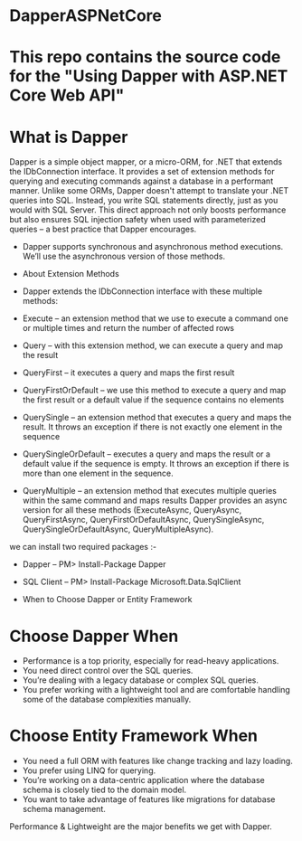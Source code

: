 # DapperASPNetCore
# This repo contains the source code for the "Using Dapper with ASP.NET Core Web API" 
# What is Dapper 
 Dapper is a simple object mapper, or a micro-ORM, for .NET that extends the IDbConnection interface. It provides a set of extension methods for querying and executing commands against a database in a performant manner. Unlike some ORMs, Dapper doesn't attempt to translate your .NET queries into SQL. Instead, you write SQL statements directly, just as you would with SQL Server. This direct approach not only boosts performance but also ensures SQL injection safety when used with parameterized queries – a best practice that Dapper encourages.
 
 - Dapper supports synchronous and asynchronous method executions. We’ll use the asynchronous version of those methods.
 - About Extension Methods
 - Dapper extends the IDbConnection interface with these multiple methods:

- Execute – an extension method that we use to execute a command one or multiple times and return the number of affected rows
- Query – with this extension method, we can execute a query and map the result
- QueryFirst –  it executes a query and maps the first result
- QueryFirstOrDefault – we use this method to execute a query and map the first result or a default value if the sequence contains no elements
- QuerySingle – an extension method that executes a query and maps the result.  It throws an exception if there is not exactly one element in the sequence
- QuerySingleOrDefault – executes a query and maps the result or a default value if the sequence is empty. It throws an exception if there is more than one element in the sequence.
-  QueryMultiple – an extension method that executes multiple queries within the same command and maps results
Dapper provides an async version for all these methods (ExecuteAsync, QueryAsync, QueryFirstAsync, QueryFirstOrDefaultAsync, QuerySingleAsync, QuerySingleOrDefaultAsync, QueryMultipleAsync).

we can install two required packages :-
- Dapper – PM> Install-Package Dapper
- SQL Client – PM> Install-Package Microsoft.Data.SqlClient

- When to Choose Dapper or Entity Framework
# Choose Dapper When
- Performance is a top priority, especially for read-heavy applications.
- You need direct control over the SQL queries.
- You’re dealing with a legacy database or complex SQL queries.
- You prefer working with a lightweight tool and are comfortable handling some of the database complexities manually.
# Choose Entity Framework When
- You need a full ORM with features like change tracking and lazy loading.
- You prefer using LINQ for querying.
- You’re working on a data-centric application where the database schema is closely tied to the domain model.
- You want to take advantage of features like migrations for database schema management.

Performance & Lightweight are the major benefits we get with Dapper.

 
